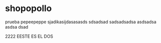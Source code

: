 # shopopollo
prueba
pepeepeppe sjadikasijdasasasds sdsadsad
sadsadsadsa
asdsadsa
asdsa
dsad

2222 
EESTE ES EL DOS 
